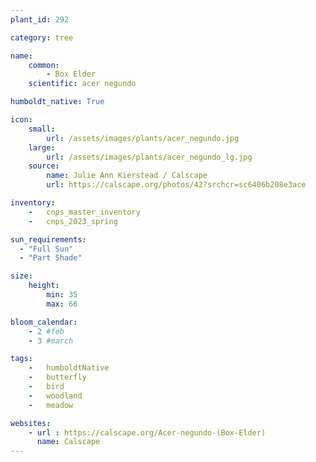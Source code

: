 ```yaml
---
plant_id: 292

category: tree

name: 
    common: 
        - Box Elder
    scientific: acer negundo

humboldt_native: True

icon: 
    small: 
        url: /assets/images/plants/acer_negundo.jpg 
    large: 
        url: /assets/images/plants/acer_negundo_lg.jpg 
    source: 
        name: Julie Ann Kierstead / Calscape
        url: https://calscape.org/photos/42?srchcr=sc6406b208e3ace 

inventory: 
    -   cnps_master_inventory
    -   cnps_2023_spring

sun_requirements:
  - "Full Sun"
  - "Part Shade"

size:
    height: 
        min: 35
        max: 66

bloom_calendar: 
    - 2 #feb
    - 3 #march

tags:  
    -   humboldtNative
    -   butterfly
    -   bird
    -   woodland
    -   meadow

websites:
    - url : https://calscape.org/Acer-negundo-(Box-Elder) 
      name: Calscape
---
```




